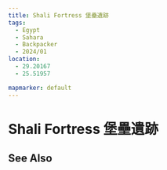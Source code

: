 ```yaml
---
title: Shali Fortress 堡壘遺跡
tags:
  - Egypt
  - Sahara
  - Backpacker
  - 2024/01
location:
  - 29.20167
  - 25.51957

mapmarker: default
---
```


Shali Fortress 堡壘遺跡
=================

See Also
--------
